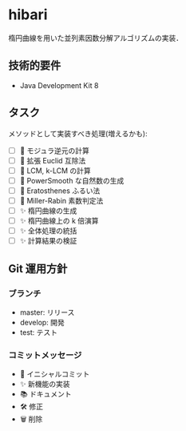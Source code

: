 # hibari
楕円曲線を用いた並列素因数分解アルゴリズムの実装．

## 技術的要件
* Java Development Kit 8

## タスク
メソッドとして実装すべき処理(増えるかも):
* [ ] :wrench: モジュラ逆元の計算
* [ ] :wrench: 拡張 Euclid 互除法
* [ ] :wrench: LCM, k-LCM の計算
* [ ] :wrench: PowerSmooth な自然数の生成
* [ ] :wrench: Eratosthenes ふるい法
* [ ] :wrench: Miller-Rabin 素数判定法
* [ ] :sparkles: 楕円曲線の生成
* [ ] :sparkles: 楕円曲線上の k 倍演算
* [ ] :sparkles: 全体処理の統括
* [ ] :sparkles: 計算結果の検証

## Git 運用方針
### ブランチ
* master: リリース
* develop: 開発
* test: テスト

### コミットメッセージ
* :tada: イニシャルコミット
* :sparkles: 新機能の実装
* :books: ドキュメント
* :hammer_and_wrench: 修正
* :wastebasket: 削除
